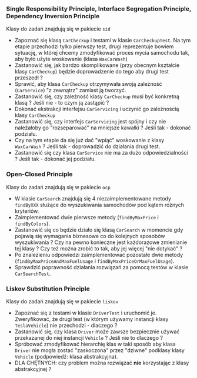 ### Single Responsibility Principle, Interface Segregation Principle,  Dependency Inversion Principle

Klasy do zadań znajdują się w pakiecie `sid`

* Zapoznać się klasą `CarCheckup` i testami w klasie `CarCheckupTest`. Na tym etapie przechodzi tylko pierwszy test, drugi reprezentuje bowiem sytuację, w której chcemy zmodyfikować proces mycia samochodu tak, aby było użyte woskowanie (klasa `WaxCarWash`)
* Zastanowić się, jak bardzo skomplikowane (przy obecnym kształcie klasy `CarCheckup`) będzie doprowadzenie do tego aby drugi test przeszedł ?
* Sprawić, aby klasa `CarCheckup` otrzymywała swoją zależność (`CarService`) "z zewnątrz" zamiast ją tworzyć.
* Zastanowić się, czy zależność klasy `CarCheckup` musi być konkretną klasą ? Jeśli nie - to czym ją zastąpić ? 
* Dokonać ekstrakcji interfejsu `CarServicing` i uczynić go zależnością klasy `CarCheckup`
* Zastanowić się, czy interfejs `CarServicing` jest spójny i czy nie należałoby go "rozseparować" na mniejsze kawałki ? Jeśli tak - dokonać podziału.
* Czy na tym etapie da się już dać "wpiąć" woskowanie z klasy `WaxCarWash` ? Jeśli tak - doprowadzić do działania drugi test.
* Zastanowić się czy klasa `CarService` nie ma za dużo odpowiedzialności ? Jeśli tak - dokonać jej podziału.

### Open-Closed Principle

Klasy do zadań znajdują się w pakiecie `ocp`

* W klasie `CarSearch` znajdują się 4 niezaimplementowane metody `findByXXX` służące do wyszukiwania samochodów pod kątem różnych kryteriów.
* Zaimplementować dwie pierwsze metody (`findByMaxPrice` i `findByColors`).
* Zastanowić się co będzie działo się klasą `CarSearch` w momencie gdy pojawią się wymagania biznesowe co do kolejnych sposobów wyszukiwania ? Czy na pewno konieczne jest każdorazowe zmienianie tej klasy ? Czy też można zrobić to tak, aby jej więcej "nie dotykać" ?
* Po znalezieniu odpowiedzi zaimplementować pozostałe dwie metody (`findByMaxPriceAndMaxFuelUsage` i `findByMaxPriceOrMaxFuelUsage`).
* Sprawdzić poprawność działania rozwiązań za pomocą testów w klasie `CarSearchTest`.

### Liskov Substitution Principle

Klasy do zadań znajdują się w pakiecie `liskov`

* Zapoznać się z testami w klasie `DriverTest` i uruchomić je. Zweryfikować, że drugi test (w którym używamy instancji klasy `TeslaVehicle`) nie przechodzi - dlaczego ?  
* Zastanowić się, czy klasa `Driver` może zawsze bezpiecznie używać przekazanej do niej instancji `Vehicle` ? Jeśli nie to dlaczego ?
* Spróbować zmodyfikować hierarchię klas w taki sposób aby klasa `Driver` nie mogła zostać "zaskoczona" przez "dziwne" podklasy klasy `Vehicle` (podpowiedź: klasa abstrakcyjna).
* DLA CHĘTNYCH: czy problem można rozwiązać **nie** korzystając z klasy abstrakcyjnej ?  